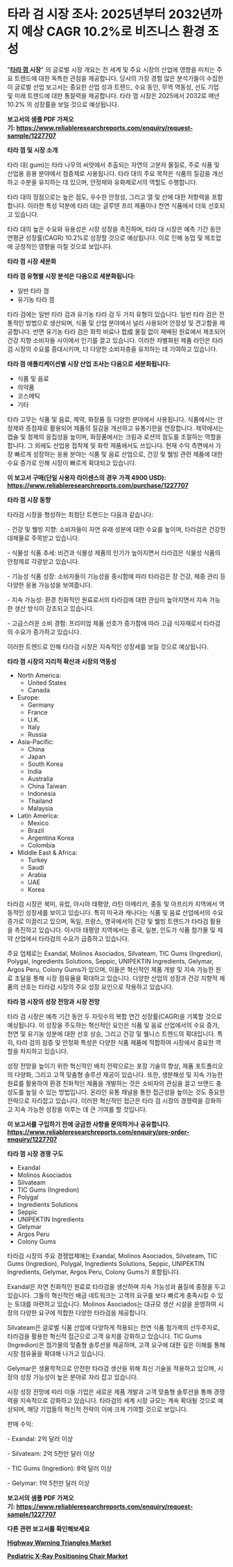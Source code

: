 <p><h1>타라 검 시장 조사: 2025년부터 2032년까지 예상 CAGR 10.2%로 비즈니스 환경 조성</h1></p><p>"<strong><a href="https://www.reliableresearchreports.com/tara-gum-r1227707?utm_campaign=105&utm_medium=7&utm_source=Github&utm_content=ia&utm_term=09012025&utm_id=tara-gum">타라 껌&nbsp;</a></strong><strong>시장</strong>" 의 글로벌 시장 개요는 전 세계 및 주요 시장의 산업에 영향을 미치는 주요 트렌드에 대한 독특한 관점을 제공합니다. 당사의 가장 경험 많은 분석가들이 수집한 이 글로벌 산업 보고서는 중요한 산업 성과 트렌드, 수요 동인, 무역 역동성, 선도 기업 및 미래 트렌드에 대한 통찰력을 제공합니다. 타라 껌 시장은 2025에서 2032로 매년 10.2% 의 성장률을 보일 것으로 예상됩니다.&nbsp;</p>
<p><strong>보고서의 샘플 PDF 가져오기:&nbsp;<a href="https://www.reliableresearchreports.com/enquiry/request-sample/1227707?utm_campaign=105&utm_medium=7&utm_source=Github&utm_content=ia&utm_term=09012025&utm_id=tara-gum">https://www.reliableresearchreports.com/enquiry/request-sample/1227707</a></strong></p>
<p><strong>타라 껌 및 시장 소개</strong></p>
<p><p>타라 대( gum)는 타라 나무의 씨앗에서 추출되는 자연의 고분자 물질로, 주로 식품 및 산업용 응용 분야에서 점증제로 사용됩니다. 타라 대의 주요 목적은 식품의 질감을 개선하고 수분을 유지하는 데 있으며, 안정제와 유화제로서의 역할도 수행합니다. </p><p>타라 대의 장점으로는 높은 점도, 우수한 안정성, 그리고 열 및 산에 대한 저항력을 포함합니다. 이러한 특성 덕분에 타라 대는 글루텐 프리 제품이나 천연 식품에서 더욱 선호되고 있습니다. </p><p>타라 대의 높은 수요와 유용성은 시장 성장을 촉진하며, 타라 대 시장은 예측 기간 동안 연평균 성장률(CAGR) 10.2%로 성장할 것으로 예상됩니다. 이로 인해 농업 및 제조업에 긍정적인 영향을 미칠 것으로 보입니다.</p></p>
<p><strong>타라 껌 시장 세분화</strong></p>
<p><strong>타라 껌 유형별 시장 분석은 다음으로 세분화됩니다:</strong></p>
<p><ul><li>일반 타라 껌</li><li>유기농 타라 껌</li></ul></p>
<p><p>타라 검에는 일반 타라 검과 유기농 타라 검 두 가지 유형이 있습니다. 일반 타라 검은 전통적인 방법으로 생산되며, 식품 및 산업 분야에서 널리 사용되어 안정성 및 견고함을 제공합니다. 반면 유기농 타라 검은 화학 비료나 합成 물질 없이 재배된 원료에서 제조되어 건강 지향 소비자들 사이에서 인기를 끌고 있습니다. 이러한 차별화된 제품 라인은 타라 검 시장의 수요를 증대시키며, 더 다양한 소비자층을 유치하는 데 기여하고 있습니다.</p></p>
<p><strong>타라 껌 애플리케이션별 시장 산업 조사는 다음으로 세분화됩니다:</strong></p>
<p><ul><li>식품 및 음료</li><li>의약품</li><li>코스메틱</li><li>기타</li></ul></p>
<p><p>타라 고무는 식품 및 음료, 제약, 화장품 등 다양한 분야에서 사용됩니다. 식품에서는 안정제와 증점제로 활용되어 제품의 질감을 개선하고 유통기한을 연장합니다. 제약에서는 캡슐 및 정제의 응집성을 높이며, 화장품에서는 크림과 로션의 점도를 조절하는 역할을 합니다. 그 외에도 산업용 접착제 및 화학 제품에서도 쓰입니다. 현재 수익 측면에서 가장 빠르게 성장하는 응용 분야는 식품 및 음료 산업으로, 건강 및 웰빙 관련 제품에 대한 수요 증가로 인해 시장이 빠르게 확대되고 있습니다.</p></p>
<p><strong>이 보고서 구매(단일 사용자 라이센스의 경우 가격 4900 USD): <a href="https://www.reliableresearchreports.com/purchase/1227707?utm_campaign=105&utm_medium=7&utm_source=Github&utm_content=ia&utm_term=09012025&utm_id=tara-gum">https://www.reliableresearchreports.com/purchase/1227707</a></strong></p>
<p><strong>타라 껌 시장 동향</strong></p>
<p><p>타라검 시장을 형성하는 최첨단 트렌드는 다음과 같습니다:</p><p>- 건강 및 웰빙 지향: 소비자들이 자연 유래 성분에 대한 수요를 높이며, 타라검은 건강한 대체물로 주목받고 있습니다.</p><p>- 식물성 식품 추세: 비건과 식물성 제품의 인기가 높아지면서 타라검은 식물성 식품의 안정제로 각광받고 있습니다.</p><p>- 기능성 식품 성장: 소비자들이 기능성을 중시함에 따라 타라검은 장 건강, 체중 관리 등 다양한 응용 가능성을 보여줍니다.</p><p>- 지속 가능성: 환경 친화적인 원료로서의 타라검에 대한 관심이 높아지면서 지속 가능한 생산 방식이 강조되고 있습니다.</p><p>- 고급스러운 소비 경험: 프리미엄 제품 선호가 증가함에 따라 고급 식자재로서 타라검의 수요가 증가하고 있습니다.</p><p>이러한 트렌드로 인해 타라검 시장은 지속적인 성장세를 보일 것으로 예상됩니다.</p></p>
<p><strong>타라 껌 시장의 지리적 확산과 시장의 역동성</strong></p>
<p><ul>
    <li>
        North America:
        <ul>
            <li>United States</li>
            <li>Canada</li>
        </ul>
    </li>
    <li>
        Europe:
        <ul>
            <li>Germany</li>
            <li>France</li>
            <li>U.K.</li>
            <li>Italy</li>
            <li>Russia</li>
        </ul>
    </li>
    <li>
        Asia-Pacific:
        <ul>
            <li>China</li>
            <li>Japan</li>
            <li>South Korea</li>
            <li>India</li>
            <li>Australia</li>
            <li>China Taiwan</li>
            <li>Indonesia</li>
            <li>Thailand</li>
            <li>Malaysia</li>
        </ul>
    </li>
    <li>
        Latin America:
        <ul>
            <li>Mexico</li>
            <li>Brazil</li>
            <li>Argentina Korea</li>
            <li>Colombia</li>
        </ul>
    </li>
    <li>
        Middle East & Africa:
        <ul>
            <li>Turkey</li>
            <li>Saudi</li>
            <li>Arabia</li>
            <li>UAE</li>
            <li>Korea</li>
        </ul>
    </li>
    </ul></p>
<p><p>타라검 시장은 북미, 유럽, 아시아 태평양, 라틴 아메리카, 중동 및 아프리카 지역에서 역동적인 성장세를 보이고 있습니다. 특히 미국과 캐나다는 식품 및 음료 산업에서의 수요 증가로 이끌리고 있으며, 독일, 프랑스, 영국에서의 건강 및 웰빙 트렌드가 타라검 활용을 촉진하고 있습니다. 아시아 태평양 지역에서는 중국, 일본, 인도가 식품 첨가물 및 제약 산업에서 타라검의 수요가 급증하고 있습니다. </p><p>주요 업체로는 Exandal, Molinos Asociados, Silvateam, TIC Gums (Ingredion), Polygal, Ingredients Solutions, Seppic, UNIPEKTIN Ingredients, Gelymar, Argos Peru, Colony Gums가 있으며, 이들은 혁신적인 제품 개발 및 지속 가능한 원료 조달을 통해 시장 점유율을 확대하고 있습니다. 다양한 산업의 성장과 건강 지향적 제품의 선호는 타라검 시장의 주요 성장 요인으로 작용하고 있습니다.</p></p>
<p><strong>타라 껌 시장의 성장 전망과 시장 전망</strong></p>
<p><p>타라 검 시장은 예측 기간 동안 두 자릿수의 복합 연간 성장률(CAGR)을 기록할 것으로 예상됩니다. 이 성장을 주도하는 혁신적인 요인은 식품 및 음료 산업에서의 수요 증가, 천연 및 유기농 성분에 대한 선호 상승, 그리고 건강 및 웰니스 트렌드의 확대입니다. 특히, 타라 검의 점증 및 안정화 특성은 다양한 식품 제품에 적합하여 시장에서 중요한 역할을 차지하고 있습니다.</p><p>성장 전망을 높이기 위한 혁신적인 배치 전략으로는 포장 기술의 향상, 제품 포트폴리오의 다양화, 그리고 고객 맞춤형 솔루션 제공이 있습니다. 또한, 생분해성 및 지속 가능한 원료를 활용하여 환경 친화적인 제품을 개발하는 것은 소비자의 관심을 끌고 브랜드 충성도를 높일 수 있는 방법입니다. 온라인 유통 채널을 통한 접근성을 높이는 것도 중요한 전략으로 자리잡고 있습니다. 이러한 혁신적인 접근은 타라 검 시장의 경쟁력을 강화하고 지속 가능한 성장을 이루는 데 큰 기여를 할 것입니다.</p></p>
<p><strong>이 보고서를 구입하기 전에 궁금한 사항을 문의하거나 공유합니다. <a href="https://www.reliableresearchreports.com/enquiry/pre-order-enquiry/1227707?utm_campaign=105&utm_medium=7&utm_source=Github&utm_content=ia&utm_term=09012025&utm_id=tara-gum">https://www.reliableresearchreports.com/enquiry/pre-order-enquiry/1227707</a></strong></p>
<p><strong>타라 껌 시장 경쟁 구도</strong></p>
<p><ul><li>Exandal</li><li>Molinos Asociados</li><li>Silvateam</li><li>TIC Gums (Ingredion)</li><li>Polygal</li><li>Ingredients Solutions</li><li>Seppic</li><li>UNIPEKTIN Ingredients</li><li>Gelymar</li><li>Argos Peru</li><li>Colony Gums</li></ul></p>
<p><p>타라검 시장의 주요 경쟁업체에는 Exandal, Molinos Asociados, Silvateam, TIC Gums (Ingredion), Polygal, Ingredients Solutions, Seppic, UNIPEKTIN Ingredients, Gelymar, Argos Peru, Colony Gums가 포함됩니다. </p><p>Exandal은 자연 친화적인 원료로 타라검을 생산하며 지속 가능성과 품질에 중점을 두고 있습니다. 그들의 혁신적인 배급 네트워크는 고객의 요구를 보다 빠르게 충족시킬 수 있는 토대를 마련하고 있습니다. Molinos Asociados는 대규모 생산 시설을 운영하여 시장의 다양한 요구에 적합한 다양한 타라검을 제공합니다.</p><p>Silvateam은 글로벌 식품 산업에 다양하게 적용되는 천연 식품 첨가제의 선두주자로, 타라검을 활용한 혁신적 접근으로 고객 유치를 강화하고 있습니다. TIC Gums (Ingredion)은 첨가물의 맞춤형 솔루션을 제공하며, 고객 요구에 대한 깊은 이해를 통해 시장 점유율을 확대해 나가고 있습니다. </p><p>Gelymar은 생물학적으로 안전한 타라검 생산을 위해 최신 기술을 적용하고 있으며, 시장의 성장 가능성이 높은 분야로 자리 잡고 있습니다. </p><p>시장 성장 전망에 따라 이들 기업은 새로운 제품 개발과 고객 맞춤형 솔루션을 통해 경쟁력을 지속적으로 강화하고 있습니다. 타라검의 세계 시장 규모는 계속 확대될 것으로 예상되며, 해당 기업들의 혁신적 전략이 이에 크게 기여할 것으로 보입니다.</p><p>판매 수익:</p><p>- Exandal: 2억 달러 이상</p><p>- Silvateam: 2억 5천만 달러 이상</p><p>- TIC Gums (Ingredion): 8억 달러 이상</p><p>- Gelymar: 1억 5천만 달러 이상</p></p>
<p><strong>보고서의 샘플 PDF 가져오기:&nbsp;<a href="https://www.reliableresearchreports.com/enquiry/request-sample/1227707?utm_campaign=105&utm_medium=7&utm_source=Github&utm_content=ia&utm_term=09012025&utm_id=tara-gum">https://www.reliableresearchreports.com/enquiry/request-sample/1227707</a></strong></p>
<p><strong></strong></p>
<p><strong></strong></p>
<p><strong></strong></p>
<p><strong></strong></p>
<p><strong>다른 관련 보고서를 확인해보세요</strong></p>
<p><strong><p><a href="https://github.com/hartsockdonnette82/Market-Research-Report-List-1/blob/main/highway-warning-triangles-market.md?utm_campaign=105&utm_medium=7&utm_source=Github&utm_content=ia&utm_term=09012025&utm_id=tara-gum">Highway Warning Triangles Market</a></p><p><a href="https://github.com/arionmp/Market-Research-Report-List-5/blob/main/pediatric-x-ray-positioning-chair-market.md?utm_campaign=105&utm_medium=7&utm_source=Github&utm_content=ia&utm_term=09012025&utm_id=tara-gum">Pediatric X-Ray Positioning Chair Market</a></p></strong></p>
<p></p>